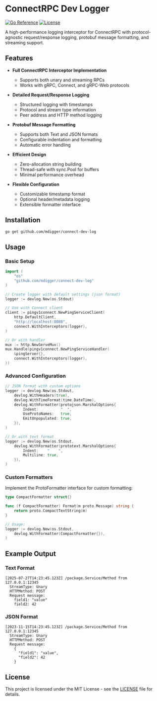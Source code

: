 ConnectRPC Dev Logger
=====================

[![Go Reference](https://pkg.go.dev/badge/github.com/mdigger/connect-dev-log.svg)](https://pkg.go.dev/github.com/mdigger/connect-dev-log)
[![License](https://img.shields.io/badge/license-MIT-blue.svg)](LICENSE)

A high-performance logging interceptor for ConnectRPC with protocol-agnostic request/response logging, protobuf message formatting, and streaming support.

## Features

- **Full ConnectRPC Interceptor Implementation**
  - Supports both unary and streaming RPCs
  - Works with gRPC, Connect, and gRPC-Web protocols

- **Detailed Request/Response Logging**
  - Structured logging with timestamps
  - Protocol and stream type information
  - Peer address and HTTP method logging

- **Protobuf Message Formatting**
  - Supports both Text and JSON formats
  - Configurable indentation and formatting
  - Automatic error handling

- **Efficient Design**
  - Zero-allocation string building
  - Thread-safe with sync.Pool for buffers
  - Minimal performance overhead

- **Flexible Configuration**
  - Customizable timestamp format
  - Optional header/metadata logging
  - Extensible formatter interface

## Installation

```bash
go get github.com/mdigger/connect-dev-log
```

## Usage

### Basic Setup

```go
import (
	"os"
	"github.com/mdigger/connect-dev-log"
)

// Create logger with default settings (json format)
logger := devlog.New(os.Stdout)

// Use with Connect client
client := pingv1connect.NewPingServiceClient(
	http.DefaultClient,
	"http://localhost:8080",
	connect.WithInterceptors(logger),
)

// Or with handler
mux := http.NewServeMux()
mux.Handle(pingv1connect.NewPingServiceHandler(
	&pingServer{},
	connect.WithInterceptors(logger),
))
```

### Advanced Configuration

```go
// JSON format with custom options
logger := devlog.New(os.Stdout,
	devlog.WithHeaders(true),
	devlog.WithTimeFormat(time.DateTime),
	devlog.WithFormatter(protojson.MarshalOptions{
		Indent:          "  ",
		UseProtoNames:   true,
		EmitUnpopulated: true,
	}),
)

// Or with text format
logger := devlog.New(os.Stdout,
	devlog.WithFormatter(prototext.MarshalOptions{
		Indent:    "    ",
		Multiline: true,
	}),
)
```

### Custom Formatters

Implement the ProtoFormatter interface for custom formatting:

```go
type CompactFormatter struct{}

func (f CompactFormatter) Format(m proto.Message) string {
	return proto.CompactTextString(m)
}

// Usage:
logger := devlog.New(os.Stdout,
	devlog.WithFormatter(CompactFormatter{}),
)
```

## Example Output

### Text Format

```
[2025-07-27T14:23:45.123Z] /package.Service/Method from 127.0.0.1:12345
  StreamType: Unary
  HTTPMethod: POST
  Request message:
    field1: "value"
    field2: 42
```

### JSON Format

```
[2023-11-15T14:23:45.123Z] /package.Service/Method from 127.0.0.1:12345
  StreamType: Unary
  HTTPMethod: POST
  Request message:
    {
      "field1": "value",
      "field2": 42
    }
```

## License

This project is licensed under the MIT License - see the [LICENSE](LICENSE) file for details.
